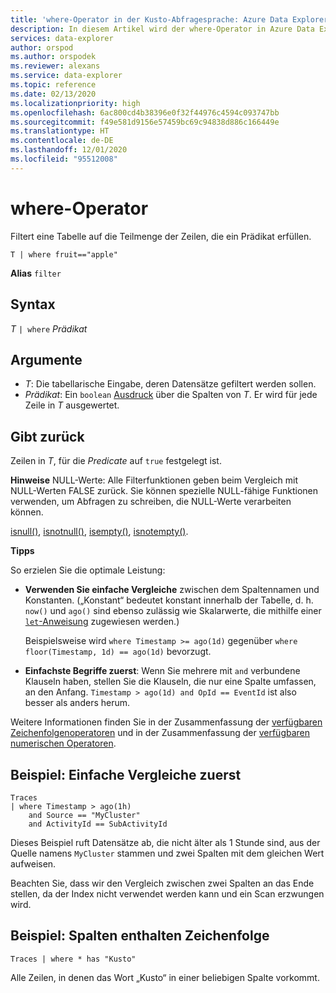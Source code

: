 ```yaml
---
title: 'where-Operator in der Kusto-Abfragesprache: Azure Data Explorer'
description: In diesem Artikel wird der where-Operator in Azure Data Explorer beschrieben.
services: data-explorer
author: orspod
ms.author: orspodek
ms.reviewer: alexans
ms.service: data-explorer
ms.topic: reference
ms.date: 02/13/2020
ms.localizationpriority: high
ms.openlocfilehash: 6ac800cd4b38396e0f32f44976c4594c093747bb
ms.sourcegitcommit: f49e581d9156e57459bc69c94838d886c166449e
ms.translationtype: HT
ms.contentlocale: de-DE
ms.lasthandoff: 12/01/2020
ms.locfileid: "95512008"
---
```

# <a name="where-operator"></a>where-Operator

Filtert eine Tabelle auf die Teilmenge der Zeilen, die ein Prädikat erfüllen.

```kusto
T | where fruit=="apple"
```

**Alias** `filter`

## <a name="syntax"></a>Syntax

*T* `| where` *Prädikat*

## <a name="arguments"></a>Argumente

* *T*: Die tabellarische Eingabe, deren Datensätze gefiltert werden sollen.
* *Prädikat*: Ein `boolean` [Ausdruck](./scalar-data-types/bool.md) über die Spalten von *T*. Er wird für jede Zeile in *T* ausgewertet.

## <a name="returns"></a>Gibt zurück

Zeilen in *T*, für die *Predicate* auf `true` festgelegt ist.

**Hinweise** NULL-Werte: Alle Filterfunktionen geben beim Vergleich mit NULL-Werten FALSE zurück. Sie können spezielle NULL-fähige Funktionen verwenden, um Abfragen zu schreiben, die NULL-Werte verarbeiten können.

[isnull()](./isnullfunction.md), [isnotnull()](./isnotnullfunction.md), [isempty()](./isemptyfunction.md), [isnotempty()](./isnotemptyfunction.md). 

**Tipps**

So erzielen Sie die optimale Leistung:

* **Verwenden Sie einfache Vergleiche** zwischen dem Spaltennamen und Konstanten. („Konstant“ bedeutet konstant innerhalb der Tabelle, d. h. `now()` und `ago()` sind ebenso zulässig wie Skalarwerte, die mithilfe einer [`let`-Anweisung](./letstatement.md) zugewiesen werden.)

    Beispielsweise wird `where Timestamp >= ago(1d)` gegenüber `where floor(Timestamp, 1d) == ago(1d)` bevorzugt.

* **Einfachste Begriffe zuerst**: Wenn Sie mehrere mit `and` verbundene Klauseln haben, stellen Sie die Klauseln, die nur eine Spalte umfassen, an den Anfang. `Timestamp > ago(1d) and OpId == EventId` ist also besser als anders herum.

Weitere Informationen finden Sie in der Zusammenfassung der [verfügbaren Zeichenfolgenoperatoren](./datatypes-string-operators.md) und in der Zusammenfassung der [verfügbaren numerischen Operatoren](./numoperators.md).

## <a name="example-simple-comparisons-first"></a>Beispiel: Einfache Vergleiche zuerst

```kusto
Traces
| where Timestamp > ago(1h)
    and Source == "MyCluster"
    and ActivityId == SubActivityId 
```

Dieses Beispiel ruft Datensätze ab, die nicht älter als 1 Stunde sind, aus der Quelle namens `MyCluster` stammen und zwei Spalten mit dem gleichen Wert aufweisen. 

Beachten Sie, dass wir den Vergleich zwischen zwei Spalten an das Ende stellen, da der Index nicht verwendet werden kann und ein Scan erzwungen wird.

## <a name="example-columns-contain-string"></a>Beispiel: Spalten enthalten Zeichenfolge

```kusto
Traces | where * has "Kusto"
```

Alle Zeilen, in denen das Wort „Kusto“ in einer beliebigen Spalte vorkommt.
 
